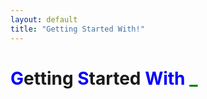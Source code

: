 ```yaml
---
layout: default
title: "Getting Started With!"
---
```


<h1><b style="color:blue">G</b>etting <b style="color:blue">S</b>tarted <b style="color:blue">With</b> <b style="color:green">_</b></h1>
